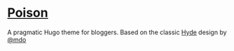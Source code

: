 # [ Poison](https://poison.lukeorth.com/)

A pragmatic Hugo theme for bloggers. Based on the classic [Hyde](https://github.com/poole/hyde) design by [@mdo](https://github.com/mdo)
